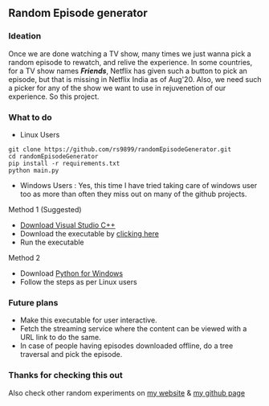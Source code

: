 ## Random Episode generator

### Ideation
Once we are done watching a TV show, many times we just wanna pick a random episode to rewatch,
and relive the experience. In some countries, for a TV show names ***Friends***, Netflix has given
such a button to pick an episode, but that is missing in Netflix India as of Aug'20. Also, we need such
a picker for any of the show we want to use in rejuvenetion of our experience. So this project.

### What to do
* Linux Users
```
git clone https://github.com/rs9899/randomEpisodeGenerator.git
cd randomEpisodeGenerator
pip install -r requirements.txt
python main.py
```

* Windows Users : Yes, this time I have tried taking care of windows user too as more than often they miss out
on many of the github projects.

Method 1 (Suggested)
* [Download Visual Studio C++](https://www.microsoft.com/en-in/download/details.aspx?id=48145)
* Download the executable by [clicking here](https://github.com/rs9899/randomEpisodeGenerator/raw/master/Final%20Executables/main.exe)
* Run the executable

Method 2
* Download [Python for Windows](https://www.python.org/downloads/windows/)
* Follow the steps as per Linux users

### Future plans
* Make this executable for user interactive.
* Fetch the streaming service where the content can be viewed with a URL link to do the same.
* In case of people having episodes downloaded offline, do a tree traversal and pick the episode.

### Thanks for checking this out
Also check other random experiments on [my website](https://rupesh.info) & [my github page](https://github.com/rs9899/)

